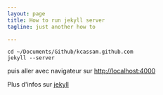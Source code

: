 ```yaml
---
layout: page
title: How to run jekyll server
tagline: just another how to

---
```


	cd ~/Documents/Github/kcassam.github.com
	jekyll --server

puis aller avec navigateur sur [http://localhost:4000](http://localhost:4000)

Plus d'infos sur [jekyll](https://github.com/mojombo/jekyll/wiki/Usage)